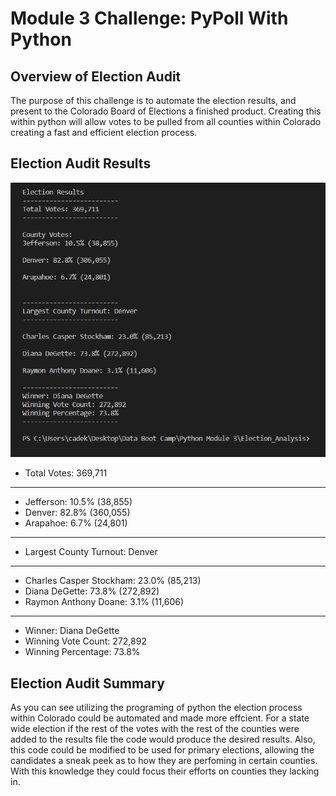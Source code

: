 # Module 3 Challenge: PyPoll With Python
## Overview of Election Audit
The purpose of this challenge is to automate the election results, and present to the Colorado Board of Elections a finished product. Creating this within python will allow votes to be pulled from all counties within Colorado creating a fast and efficient election process.
## Election Audit Results
![election_results_screenshot.png](election_results_screenshot.png)

* Total Votes: 369,711
---
* Jefferson: 10.5% (38,855)
* Denver: 82.8% (360,055)
* Arapahoe: 6.7% (24,801)
---
* Largest County Turnout: Denver
---
* Charles Casper Stockham: 23.0% (85,213)
* Diana DeGette: 73.8% (272,892)
* Raymon Anthony Doane: 3.1% (11,606)
---
* Winner: Diana DeGette
* Winning Vote Count: 272,892
* Winning Percentage: 73.8%
## Election Audit Summary
As you can see utilizing the programing of python the election process within Colorado could be automated and made more effcient. For a state wide election if the rest of the votes with the rest of the counties were added to the results file the code would produce the desired results. Also, this code could be modified to be used for primary elections, allowing the candidates a sneak peek as to how they are perfoming in certain counties. With this knowledge they could focus their efforts on counties they lacking in.
